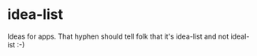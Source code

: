 # idea-list

Ideas for apps. That hyphen should tell folk that it's idea-list and not ideal-ist :-)
